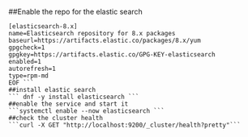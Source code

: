 ##Enable the repo for the elastic search
```cat > /etc/yum.repos.d/elasticsearch.repo <<EOF
[elasticsearch-8.x]
name=Elasticsearch repository for 8.x packages
baseurl=https://artifacts.elastic.co/packages/8.x/yum
gpgcheck=1
gpgkey=https://artifacts.elastic.co/GPG-KEY-elasticsearch
enabled=1
autorefresh=1
type=rpm-md
EOF ```
##install elastic search
``` dnf -y install elasticsearch ```
##enable the service and start it
```systemctl enable --now elasticsearch ```
##check the cluster health
```curl -X GET "http://localhost:9200/_cluster/health?pretty"```
